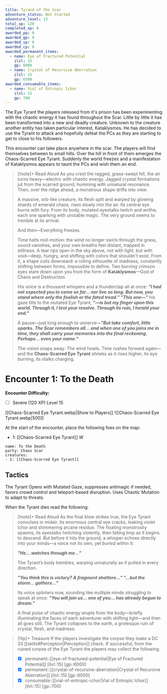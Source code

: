```yaml
---
title: Tyrand of the Scar
adventure_status: Not Started
adventure_level: 13
total_xp: 120
completed_xp: 0
awarded_pp: 0
awarded_gp: 0
awarded_sp: 0
awarded_cp: 0
awarded_permanent_items:
  - name: Eye of Fractured Potential
    ilvl: 15
    gp: 6000
  - name: Crystal of Recursive Aberration
    ilvl: 15
    gp: 6500
awarded_consumable_items:
  - name: Vial of Entropic Ichor
    ilvl: 15
    gp: 700
---
```


The Eye Tyrant the players released from it's prison has been experimenting with the chaotic energy it has found throughout the Scar.  Little by little it has been transformed into a new and deadly creature.  Unknown to the creature another entity has taken particular interest, Kataklysmos.  He has decided to use the Tyrant to attack and hopefully defeat the PCs as they are starting to get to close to his followers.

This encounter can take place anywhere in the scar.  The players will find themselves between to small hills.  Over the hill in front of them emerges the Chaos-Scarred Eye Tyrant.  Suddenly the world freezes and a manifestation of Kataklysmos appears to taunt the PCs and wish them an end.

> [!note]+ Read Aloud
> As you crest the ragged, grass-swept hill, the air turns heavy—electric with chaotic energy. Jagged crystal formations jut from the scarred ground, humming with unnatural resonance. Then, over the ridge ahead, a monstrous shape drifts into view.
> 
> A massive, orb-like creature, its flesh split and warped by glowing shards of emerald chaos, rises slowly into the air. Its central eye burns with fury. From its body, mutated eyestalks twitch and writhe, each one sparking with unstable magic. The very ground seems to tremble at its arrival.
> 
> And then—Everything freezes.
> 
> Time halts mid-motion: the wind no longer swirls through the grass, sound vanishes, and your own breaths feel distant, trapped in stillness. A tear rips open in the sky above, not with light, but with void—deep, hungry, and shifting with colors that shouldn't exist. From it, a shape coils downward: a roiling silhouette of madness, constantly shifting between forms, impossible to define. Two burning crimson eyes stare down upon you from the form of **Kataklysmos**—God of Chaos and Destruction. 
> 
> His voice is a thousand whispers and a thunderclap all at once: _**"I had not expected you to come so far… nor live so long. But now, you stand where only the foolish or the fated tread."   "This one—"**_ his gaze tilts to the mutated Eye Tyrant, _**"—is but my finger upon this world. Through it, I test your resolve. Through its ruin, I herald your end."**_
> 
> A pause—just long enough to unnerve—_**"But take comfort, little sparks. The Scar remembers all… and when one of you joins me in time, they shall carry your memories into the final reckoning. Perhaps... even your name."**_
> 
> The vision snaps away. The wind howls. Time rushes forward again—and the **Chaos-Scarred Eye Tyrant** shrieks as it rises higher, its eye burning, its stalks charging.

# Encounter 1: To the Death
**Encounter Difficulty:**   
- [ ] Severe (120 XP) Level 15

[[Chaos-Scarred Eye Tyrant.webp|Show to Players]]
![[Chaos-Scarred Eye Tyrant.webp|500]]

At the start of the encounter, place the following foes on the map: 
 - 1: [[Chaos-Scarred Eye Tyrant]] W

```encounter
name: To the Death
party: Chaos Scar
creatures:
- 1: [[Chaos-Scarred Eye Tyrant]] 
```

## Tactics
The Tyrant Opens with Mutated Gaze, suppresses antimagic if needed, favors crowd control and teleport-based disruption. Uses Chaotic Mutation to adapt to threats.

When the Tyrant dies read the following:
> [!note]+ Read Aloud
> As the final blow strikes true, the Eye Tyrant convulses in midair. Its enormous central eye cracks, leaking violet ichor and shimmering arcane residue. The floating monstrosity spasms, its eyestalks twitching violently, then falling limp as it begins to descend. But before it hits the ground, a whisper echoes directly into your minds—a voice not its own, yet _buried_ within it:
> 
> _**"He... watches through me..."**_
> 
> The Tyrant’s body trembles, warping unnaturally as if pulled in every direction.
> 
> _**"You think this is victory? A fragment shatters..." "...but the storm... gathers..."**_
> 
> Its voice splinters now, sounding like multiple minds struggling to speak at once: _**"You will join us... one of you... has already begun to dream."**_
> 
> A final pulse of chaotic energy erupts from the body—briefly illuminating the faces of each adventurer with shifting light—and then all goes still. The Tyrant collapses to the earth, a grotesque ruin of crystal, flesh, and madness.

> [!tip]+ Treasure
> If the players investigate the corpse they make a DC 33 [[skills#Perception|Perception]] check.  If successful, from the ruined corpse of the Eye Tyrant the players may collect the following.
> 
> - [x] permanent::[[eye-of-fractured-potential|Eye of Fractured Potential]] [ilvl::15] [gp::6000]
> - [x] permanent::[[crystal-of-recursive-aberration|Crystal of Recursive Aberration]] [ilvl::15] [gp::6500]
> - [x] consumable::[[vial-of-entropic-ichor|Vial of Entropic Ichor]] [ilvl::15] [gp::700]



